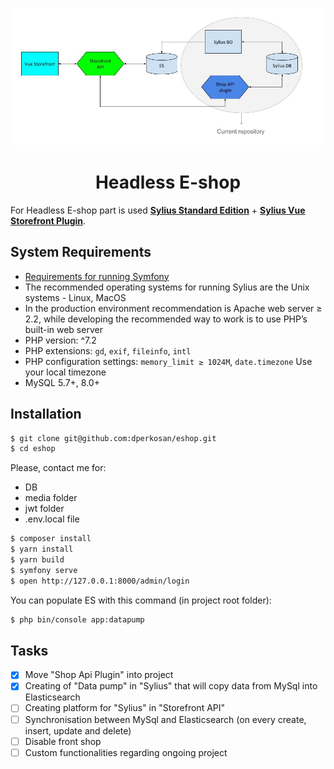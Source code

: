 <p align="center">
    <img src="https://raw.githubusercontent.com/dperkosan/files/master/eshop.jpg" />
</p>

<h1 align="center">Headless E-shop</h1>

For Headless E-shop part is used [**Sylius Standard Edition**](https://github.com/Sylius/Sylius-Standard) + [**Sylius Vue Storefront Plugin**](https://github.com/BitBagCommerce/SyliusVueStorefrontPlugin).

System Requirements
-----

* [Requirements for running Symfony](http://symfony.com/doc/current/reference/requirements.html)
* The recommended operating systems for running Sylius are the Unix systems - Linux, MacOS
* In the production environment recommendation is Apache web server ≥ 2.2, while developing the recommended way to work is to use PHP’s built-in web server
* PHP version: ^7.2
* PHP extensions: `gd`, `exif`, `fileinfo`, `intl`
* PHP configuration settings: `memory_limit ≥ 1024M`, `date.timezone` Use your local timezone
* MySQL	5.7+, 8.0+

Installation
------------

```bash
$ git clone git@github.com:dperkosan/eshop.git
$ cd eshop
```

Please, contact me for:
* DB
* media folder
* jwt folder
* .env.local file

```bash
$ composer install
$ yarn install
$ yarn build
$ symfony serve
$ open http://127.0.0.1:8000/admin/login
```

You can populate ES with this command (in project root folder):

```bash
$ php bin/console app:datapump
```

Tasks
---------------

- [x] Move "Shop Api Plugin" into project
- [x] Creating of "Data pump" in "Sylius" that will copy data from MySql into Elasticsearch
- [ ] Creating platform for "Sylius" in "Storefront API"
- [ ] Synchronisation between MySql and Elasticsearch (on every create, insert, update and delete)
- [ ] Disable front shop
- [ ] Custom functionalities regarding ongoing project